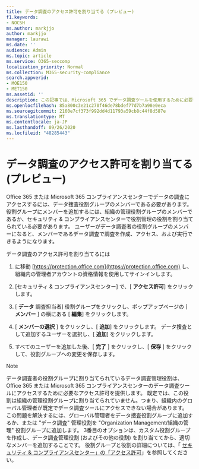 ```yaml
---
title: データ調査のアクセス許可を割り当てる (プレビュー)
f1.keywords:
- NOCSH
ms.author: markjjo
author: markjjo
manager: laurawi
ms.date: ''
audience: Admin
ms.topic: article
ms.service: O365-seccomp
localization_priority: Normal
ms.collection: M365-security-compliance
search.appverid:
- MOE150
- MET150
ms.assetid: ''
description: この記事では、Microsoft 365 でデータ調査ツールを使用するために必要なアクセス許可を設定する方法について説明します。
ms.openlocfilehash: 85a800c3e21c270f46de78bdef77d7b7a98e0eca
ms.sourcegitcommit: 2160e7cf373f992dd4d11793a59cb8c44f8d587e
ms.translationtype: MT
ms.contentlocale: ja-JP
ms.lasthandoff: 09/26/2020
ms.locfileid: "48285443"
---
```

# <a name="assign-permissions-for-data-investigations-preview"></a>データ調査のアクセス許可を割り当てる (プレビュー)

Office 365 または Microsoft 365 コンプライアンスセンターでデータの調査にアクセスするには、データ捜査役割グループのメンバーである必要があります。 役割グループにメンバーを追加するには、組織の管理役割グループのメンバーであるか、セキュリティ & コンプライアンスセンターで役割管理の役割を割り当てられている必要があります。 ユーザーがデータ調査者の役割グループのメンバーになると、メンバーであるデータ調査で調査を作成、アクセス、および実行できるようになります。

データ調査のアクセス許可を割り当てるには

1. に移動 [https://protection.office.com](https://protection.office.com) し、組織内の管理者アカウントの資格情報を使用してサインインします。

2. [セキュリティ & コンプライアンスセンター] で、[ **アクセス許可**] をクリックします。

3. [ **データ** 調査担当者] 役割グループをクリックし、ポップアップページの [ **メンバー** ] の横にある [ **編集**] をクリックします。

4. [ **メンバーの選択** ] をクリックし、[ **追加**] をクリックします。 データ捜査として追加するユーザーを選択し、[ **追加**] をクリックします。

5. すべてのユーザーを追加した後、[ **完了** ] をクリックし、[ **保存** ] をクリックして、役割グループへの変更を保存します。

> [!NOTE]
> データ調査者の役割グループに割り当てられているデータ調査管理役割は、Office 365 または Microsoft 365 コンプライアンスセンターのデータ調査ツールにアクセスするために必要なアクセス許可を提供します。 既定では、この役割は組織の管理役割グループに割り当てられていません。つまり、組織内のグローバル管理者が既定でデータ調査ツールにアクセスできない場合があります。 この問題を解決するには、グローバル管理者をデータ捜査役割グループに追加するか、または "データ調査" 管理役割を "Organization Management/組織の管理" 役割グループに追加します。 3番目のオプションは、カスタム役割グループを作成し、データ調査管理役割 (およびその他の役割) を割り当ててから、適切なメンバーを追加することです。 役割グループと役割の詳細については、「 [セキュリティ & コンプライアンスセンター」の「アクセス許可](https://docs.microsoft.com/microsoft-365/security/office-365-security/permissions-in-the-security-and-compliance-center)」を参照してください。
